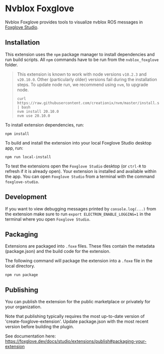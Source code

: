 # Nvblox Foxglove

Nvblox Foxglove provides tools to visualize nvblox ROS messages in
[Foxglove Studio](https://github.com/foxglove/studio).


## Installation

This extension uses the `npm` package manager to install dependencies and run
build scripts. All `npm` commands have to be run from the `nvblox_foxglove` folder.

> This extension is known to work with node versions `v10.2.3` and `v20.10.0`. Other
(particularly older) versions fail during the installation steps. To update node
run, we recommend using `nvm`, to upgrade node.
> ```
> curl https://raw.githubusercontent.com/creationix/nvm/master/install.sh | bash
> nvm install 20.10.0
> nvm use 20.10.0
> ```

To install extension dependencies, run:

```npm install ```

To build and install the extension into your local Foxglove Studio desktop app, run:

```npm run local-install ```

To test the extensions open the `Foxglove Studio` desktop (or `ctrl-R` to refresh if it is already
open). Your extension is installed and available within the app. You can open `Foxglove Studio` from
a terminal with the command `foxglove-studio`.


## Development

If you want to view debugging messages printed by `console.log(...)` from the extension make sure to
run `export ELECTRON_ENABLE_LOGGING=1` in the terminal where you open `Foxglove Studio`.


## Packaging

Extensions are packaged into `.foxe` files. These files contain the metadata (package.json) and the
build code for the extension.

The following command will package the extension into a `.foxe` file in the local directory.

```npm run package ```


## Publishing

You can publish the extension for the public marketplace or privately for your organization.

Note that publishing typically requires the most up-to-date version of 'create-foxglove-extension'.
Update package.json with the most recent version before building the plugin.

See documentation here: https://foxglove.dev/docs/studio/extensions/publish#packaging-your-extension

